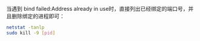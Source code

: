 
当遇到 bind failed:Address already in use时，直接列出已经绑定的端口号，并且删除绑定的进程即可：<br>
```Bash
netstat -tanlp
sudo kill -9 [pid]
```
